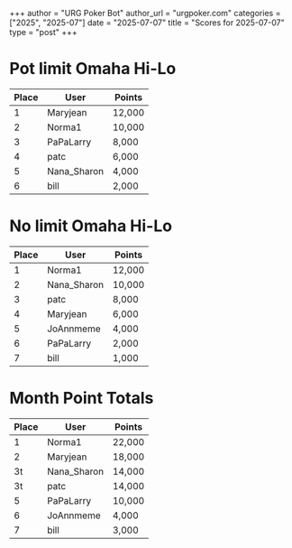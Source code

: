+++
author = "URG Poker Bot"
author_url = "urgpoker.com"
categories = ["2025", "2025-07"]
date = "2025-07-07"
title = "Scores for 2025-07-07"
type = "post"
+++
# Pot limit Omaha Hi-Lo

| Place | User | Points |
|-------|------|--------|
| 1 | Maryjean | 12,000 |
| 2 | Norma1 | 10,000 |
| 3 | PaPaLarry | 8,000 |
| 4 | patc | 6,000 |
| 5 | Nana_Sharon | 4,000 |
| 6 | bill | 2,000 |

# No limit Omaha Hi-Lo

| Place | User | Points |
|-------|------|--------|
| 1 | Norma1 | 12,000 |
| 2 | Nana_Sharon | 10,000 |
| 3 | patc | 8,000 |
| 4 | Maryjean | 6,000 |
| 5 | JoAnnmeme | 4,000 |
| 6 | PaPaLarry | 2,000 |
| 7 | bill | 1,000 |

# Month Point Totals

| Place | User | Points |
|-------|------|--------|
| 1 | Norma1 | 22,000 |
| 2 | Maryjean | 18,000 |
| 3t | Nana_Sharon | 14,000 |
| 3t | patc | 14,000 |
| 5 | PaPaLarry | 10,000 |
| 6 | JoAnnmeme | 4,000 |
| 7 | bill | 3,000 |
